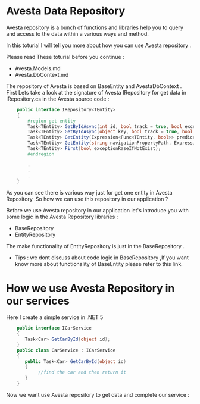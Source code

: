 # Avesta Data Repository
Avesta repository is a bunch of functions and libraries help you to query and access to the data within a various ways and method.

In this toturial I will tell you more about how you can use Avesta repository .

Please read These toturial before you continue :
 - Avesta.Models.md
 - Avesta.DbContext.md

The repository of Avesta is based on BaseEntity and AvestaDbContext .
First Lets take a look at the signature of Avesta IRepository for get data in IRepository.cs in the Avesta source code :
```csharp
    public interface IRepository<TEntity>
    {
        #region get entity
        Task<TEntity> GetByIdAsync(int id, bool track = true, bool exceptionRaseIfNotExist = false);
        Task<TEntity> GetByIdAsync(object key, bool track = true, bool exceptionRaseIfNotExist = false);
        Task<TEntity> GetEntity(Expression<Func<TEntity, bool>> predicate, bool exceptionRaseIfNotExist);
        Task<TEntity> GetEntity(string navigationPropertyPath, Expression<Func<TEntity, bool>> predicate, bool exceptionRaseIfNotExist);
        Task<TEntity> First(bool exceptionRaseIfNotExist);
        #endregion

        .
        .
        .
    }
```
As you can see there is various way just for get one entity in Avesta Repository .So how we can use this repository in our application ?

Before we use Avesta repository in our application let's introduce you with some logic in the Avesta Repository libraries :
- BaseRepository
- EntityRepository

The make functionality of EntityRepository is just in the BaseRepository .
* Tips : we dont discuss about code logic in BaseRepository ,If you want know more about functionality of BaseEntity please refer to this link.

# How we use Avesta Repository in our services
Here I create a simple service in .NET 5
```csharp
    public interface ICarService
    {
       Task<Car> GetCarById(object id);
    }
    public class CarService : ICarService
    {
       public Task<Car> GetCarById(object id)
       {
            //find the car and then return it
       }
    }
```
Now we want use Avesta repository to get data and complete our service : 
